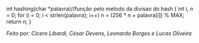 int hashing(char *palavra)//função pelo metodo da divisao do hash
{
    int i, n = 0;
    for (i = 0; i < strlen(palavra); i++)
        n = (256 * n + palavra[i]) % MAX;
    return n;
}

*Feito por: Cícero Libardi, César Devens, Leonardo Borges e Lucas Oliveira*